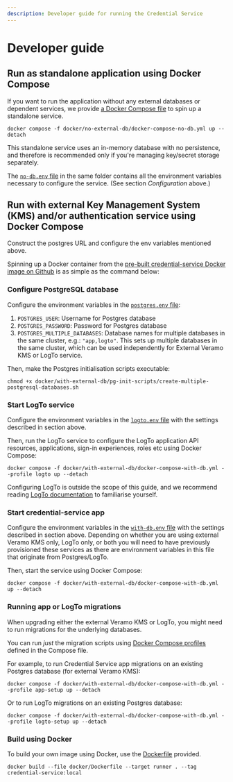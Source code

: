 ```yaml
---
description: Developer guide for running the Credential Service
---
```


# Developer guide

## Run as standalone application using Docker Compose

If you want to run the application without any external databases or dependent services, we provide [a Docker Compose file](https://github.com/cheqd/credential-service/blob/main/docker/no-external-db/docker-compose-no-db.yml) to spin up a standalone service.

```
docker compose -f docker/no-external-db/docker-compose-no-db.yml up --detach
```

This standalone service uses an in-memory database with no persistence, and therefore is recommended only if you're managing key/secret storage separately.

The [`no-db.env` file](https://github.com/cheqd/credential-service/blob/main/docker/no-external-db/no-db.env) in the same folder contains all the environment variables necessary to configure the service. (See section _Configuration_ above.)

## Run with external Key Management System (KMS) and/or authentication service using Docker Compose

Construct the postgres URL and configure the env variables mentioned above.

Spinning up a Docker container from the [pre-built credential-service Docker image on Github](https://github.com/cheqd/credential-service/pkgs/container/credential-service) is as simple as the command below:

### **Configure PostgreSQL database**

Configure the environment variables in the [`postgres.env` file](https://github.com/cheqd/credential-service/blob/main/docker/with-external-db/postgres.env):

1. `POSTGRES_USER`: Username for Postgres database
2. `POSTGRES_PASSWORD`: Password for Postgres database
3. `POSTGRES_MULTIPLE_DATABASES`: Database names for multiple databases in the same cluster, e.g.: `"app,logto"`. This sets up multiple databases in the same cluster, which can be used independently for External Veramo KMS or LogTo service.

Then, make the Postgres initialisation scripts executable:

```
chmod +x docker/with-external-db/pg-init-scripts/create-multiple-postgresql-databases.sh
```

### **Start LogTo service**

Configure the environment variables in the [`logto.env` file](https://github.com/cheqd/credential-service/blob/main/docker/with-external-db/logto.env) with the settings described in section above.

Then, run the LogTo service to configure the LogTo application API resources, applications, sign-in experiences, roles etc using Docker Compose:

```
docker compose -f docker/with-external-db/docker-compose-with-db.yml --profile logto up --detach
```

Configuring LogTo is outside the scope of this guide, and we recommend reading [LogTo documentation](https://docs.logto.io/) to familiarise yourself.

### **Start credential-service app**

Configure the environment variables in the [`with-db.env` file](https://github.com/cheqd/credential-service/blob/main/docker/with-external-db/with-db.env) with the settings described in section above. Depending on whether you are using external Veramo KMS only, LogTo only, or both you will need to have previously provisioned these services as there are environment variables in this file that originate from Postgres/LogTo.

Then, start the service using Docker Compose:

```
docker compose -f docker/with-external-db/docker-compose-with-db.yml up --detach
```

### **Running app or LogTo migrations**

When upgrading either the external Veramo KMS or LogTo, you might need to run migrations for the underlying databases.

You can run _just_ the migration scripts using [Docker Compose profiles](https://docs.docker.com/compose/profiles/) defined in the Compose file.

For example, to run Credential Service app migrations on an existing Postgres database (for external Veramo KMS):

```
docker compose -f docker/with-external-db/docker-compose-with-db.yml --profile app-setup up --detach
```

Or to run LogTo migrations on an existing Postgres database:

```
docker compose -f docker/with-external-db/docker-compose-with-db.yml --profile logto-setup up --detach
```

### Build using Docker

To build your own image using Docker, use the [Dockerfile](https://github.com/cheqd/credential-service/blob/main/docker/Dockerfile) provided.

```
docker build --file docker/Dockerfile --target runner . --tag credential-service:local
```

